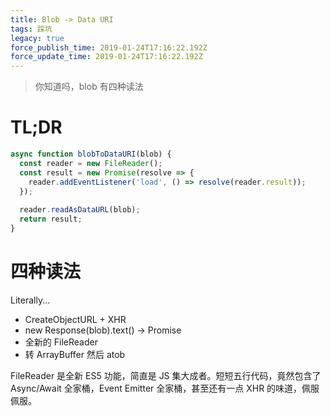 ```yaml
---
title: Blob -> Data URI
tags: 踩坑
legacy: true
force_publish_time: 2019-01-24T17:16:22.192Z
force_update_time: 2019-01-24T17:16:22.192Z
---
```


> 你知道吗，blob 有四种读法

# TL;DR
```javascript
async function blobToDataURI(blob) {
  const reader = new FileReader();
  const result = new Promise(resolve => {
    reader.addEventListener('load', () => resolve(reader.result));
  });
  
  reader.readAsDataURL(blob);
  return result;
}
```

# 四种读法
Literally...

- CreateObjectURL + XHR
- new Response(blob).text() -> Promise
- 全新的 FileReader
- 转 ArrayBuffer 然后 atob

FileReader 是全新 ES5 功能，简直是 JS 集大成者。短短五行代码，竟然包含了 Async/Await 全家桶，Event Emitter 全家桶，甚至还有一点 XHR 的味道，佩服佩服。
